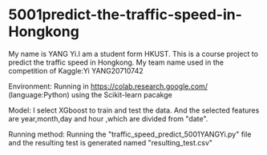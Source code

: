 # 5001predict-the-traffic-speed-in-Hongkong
My name is YANG Yi.I am a student form HKUST.
This is a course project to predict the traffic speed in Hongkong.
My team name used in the competition of Kaggle:Yi YANG20710742

Environment:
Running in https://colab.research.google.com/  (language:Python)
using the Scikit-learn pacakge

Model:
I select XGboost to train and test the data. 
And the selected features are year,month,day and hour ,which are divided from "date".

Running method: 
Running the "traffic_speed_predict_5001YANGYi.py" file and the resulting test is generated named "resulting_test.csv"
